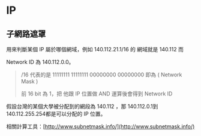 # IP

## 子網路遮罩

用來判斷某個 IP 屬於哪個網域，例如 140.112.21.1/16 的 網域就是 140.112 而

Network ID 為 140.112.0.0。

> /16 代表的是 11111111 11111111 00000000 00000000 即為 \( Network Mask \)
>
> 前 16 bit 為 1，把 他跟 IP 位置做 AND 運算後會得到 Network ID

假設台灣的某個大學被分配到的網段為 140.112 ，那 140.112.0.1到 140.112.255.254都是可以分配的 IP 位置。

相關計算工具：[http://www.subnetmask.info/](http://www.subnetmask.info/)

